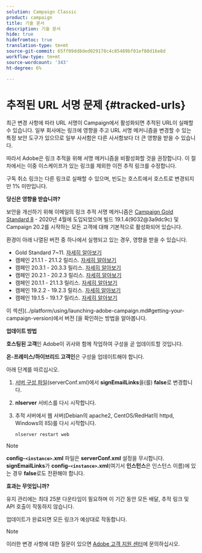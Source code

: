 ```yaml
---
solution: Campaign Classic
product: campaign
title: 기술 문서
description: 기술 문서
hide: true
hidefromtoc: true
translation-type: tm+mt
source-git-commit: 65ff09dd8ded029178c4c85489bf01ef80d16e8d
workflow-type: tm+mt
source-wordcount: '343'
ht-degree: 6%

---
```


# 추적된 URL 서명 문제 {#tracked-urls}

최근 변경 사항에 따라 URL 서명이 Campaign에서 활성화되면 추적된 URL이 실패할 수 있습니다. 일부 회사에는 링크에 영향을 주고 URL 서명 메커니즘을 변경할 수 있는 특정 보안 도구가 있으므로 일부 사서함은 다른 사서함보다 더 큰 영향을 받을 수 있습니다.

따라서 Adobe은 링크 추적을 위해 서명 메커니즘을 비활성화할 것을 권장합니다. 이 절차에서는 이중 이스케이프가 있는 링크를 제외한 이전 추적 링크를 수정합니다.

구독 취소 링크는 다른 링크로 실패할 수 있으며, 빈도는 호스트에서 호스트로 변경되지만 1% 미만입니다.

**당신은 영향을 받습니까?**

보안을 개선하기 위해 이메일의 링크 추적 서명 메커니즘은 [Campaign Gold Standard 8](../rn/using/gold-standard.md#gs8) - 2020년 4월에 도입되었으며 빌드 19.1.4(9032@3a9dc9c) 및 Campaign 20.2를 시작하는 모든 고객에 대해 기본적으로 활성화되어 있습니다.

환경이 아래 나열된 버전 중 하나에서 실행되고 있는 경우, 영향을 받을 수 있습니다.

* Gold Standard 7~11. [자세히 알아보기](../rn/using/gold-standard.md)
* 캠페인 21.1.1 - 21.1.2 릴리스. [자세히 알아보기](../rn/using/latest-release.md)
* 캠페인 20.3.1 - 20.3.3 릴리스. [자세히 알아보기](../rn/using/release--20-3.md)
* 캠페인 20.2.1 - 20.2.3 릴리스. [자세히 알아보기](../rn/using/release--20-2.md)
* 캠페인 20.1.1 - 21.1.3 릴리스. [자세히 알아보기](../rn/using/release--20-1.md)
* 캠페인 19.2.2 - 19.2.3 릴리스. [자세히 알아보기](../rn/using/release--19-2.md)
* 캠페인 19.1.5 - 19.1.7 릴리스. [자세히 알아보기](../rn/using/release--19-1.md)

이 섹션](../platform/using/launching-adobe-campaign.md#getting-your-campaign-version)에서 버전 [을 확인하는 방법을 알아봅니다.

**업데이트 방법**

**호스팅된 고객**&#x200B;인 Adobe이 귀사와 함께 작업하여 구성을 곧 업데이트할 것입니다.

**온-프레미스/하이브리드 고객인**&#x200B;은 구성을 업데이트해야 합니다.

아래 단계를 따르십시오.

1. [서버 구성 파일](../installation/using/the-server-configuration-file.md)(serverConf.xml)에서 **signEmailLinks**&#x200B;을(를) **false**&#x200B;로 변경합니다.
1. **nlserver** 서비스를 다시 시작합니다.
1. 추적 서버에서 웹 서버(Debian의 apache2, CentOS/RedHat의 httpd, Windows의 IIS)를 다시 시작합니다.

   ```
   nlserver restart web
   ```

>[!NOTE]
>
>**config-`<instance>`.xml** 파일은 **serverConf.xml** 설정을 무시합니다. **signEmailLinks**&#x200B;가 **config-`<instance>`.xml**(여기서 **인스턴스**&#x200B;은 인스턴스 이름)에 있는 경우 **false**&#x200B;로도 전환해야 합니다.


**효과는 무엇입니까?**

유지 관리에는 최대 25분 다운타임이 필요하며 이 기간 동안 모든 배달, 추적 링크 및 API 호출이 작동하지 않습니다.

업데이트가 완료되면 모든 링크가 예상대로 작동합니다.

>[!NOTE]
>
>이러한 변경 사항에 대한 질문이 있으면 [Adobe 고객 지원 센터](https://helpx.adobe.com/enterprise/admin-guide.html/enterprise/using/support-for-experience-cloud.ug.html)에 문의하십시오.

